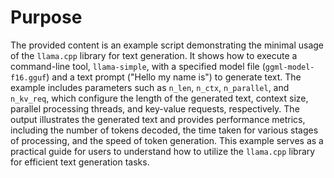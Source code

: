 # Purpose
The provided content is an example script demonstrating the minimal usage of the `llama.cpp` library for text generation. It shows how to execute a command-line tool, `llama-simple`, with a specified model file (`ggml-model-f16.gguf`) and a text prompt ("Hello my name is") to generate text. The example includes parameters such as `n_len`, `n_ctx`, `n_parallel`, and `n_kv_req`, which configure the length of the generated text, context size, parallel processing threads, and key-value requests, respectively. The output illustrates the generated text and provides performance metrics, including the number of tokens decoded, the time taken for various stages of processing, and the speed of token generation. This example serves as a practical guide for users to understand how to utilize the `llama.cpp` library for efficient text generation tasks.
